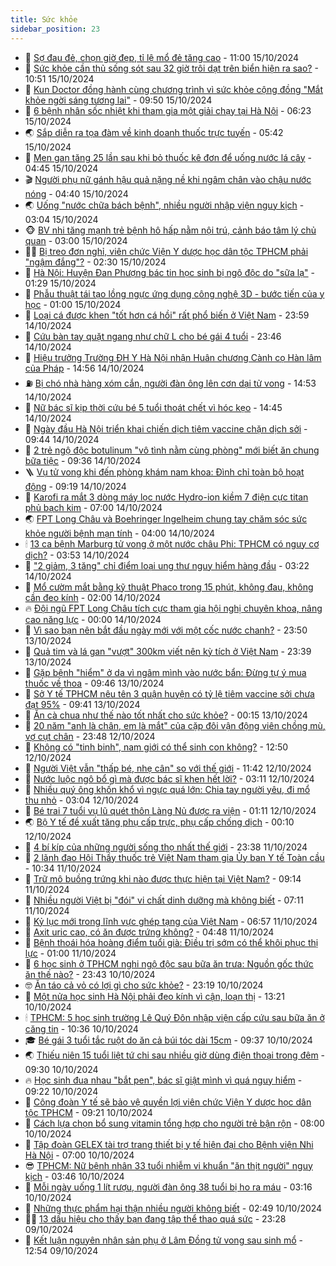 ```yaml
---
title: Sức khỏe
sidebar_position: 23
---
```


<!-- dantri-suc-khoe:START -->
- 🤔 [Sợ đau đẻ, chọn giờ đẹp, tỉ lệ mổ đẻ tăng cao](https://dantri.com.vn/suc-khoe/so-dau-de-chon-gio-dep-ti-le-mo-de-tang-cao-20241015182837612.htm) - 11:00 15/10/2024
- 🚦 [Sức khỏe cần thủ sống sót sau 32 giờ trôi dạt trên biển hiện ra sao?](https://dantri.com.vn/suc-khoe/suc-khoe-can-thu-song-sot-sau-32-gio-troi-dat-tren-bien-hien-ra-sao-20241015163535215.htm) - 10:51 15/10/2024
- 🤖 [Kun Doctor đồng hành cùng chương trình vì sức khỏe cộng đồng &quot;Mắt khỏe ngời sáng tương lai&quot;](https://dantri.com.vn/suc-khoe/kun-doctor-dong-hanh-cung-chuong-trinh-vi-suc-khoe-cong-dong-mat-khoe-ngoi-sang-tuong-lai-20241015162056692.htm) - 09:50 15/10/2024
- 🐻 [6 bệnh nhân sốc nhiệt khi tham gia một giải chạy tại Hà Nội](https://dantri.com.vn/suc-khoe/6-benh-nhan-soc-nhiet-khi-tham-gia-mot-giai-chay-tai-ha-noi-20241015125748629.htm) - 06:23 15/10/2024
- 🌏 [Sắp diễn ra tọa đàm về kinh doanh thuốc trực tuyến](https://dantri.com.vn/suc-khoe/sap-dien-ra-toa-dam-ve-kinh-doanh-thuoc-truc-tuyen-20241015063500435.htm) - 05:42 15/10/2024
- 👺 [Men gan tăng 25 lần sau khi bỏ thuốc kê đơn để uống nước lá cây](https://dantri.com.vn/suc-khoe/men-gan-tang-25-lan-sau-khi-bo-thuoc-ke-don-de-uong-nuoc-la-cay-20241015105508189.htm) - 04:45 15/10/2024
- 🎬 [Người phụ nữ gánh hậu quả nặng nề khi ngâm chân vào chậu nước nóng](https://dantri.com.vn/suc-khoe/nguoi-phu-nu-ganh-hau-qua-nang-ne-khi-ngam-chan-vao-chau-nuoc-nong-20241015083053641.htm) - 04:40 15/10/2024
- 🌏 [Uống &quot;nước chữa bách bệnh&quot;, nhiều người nhập viện nguy kịch](https://dantri.com.vn/suc-khoe/uong-nuoc-chua-bach-benh-nhieu-nguoi-nhap-vien-nguy-kich-20241015094840246.htm) - 03:04 15/10/2024
- 🐵 [BV nhi tăng mạnh trẻ bệnh hô hấp nằm nội trú, cảnh báo tâm lý chủ quan](https://dantri.com.vn/suc-khoe/bv-nhi-tang-manh-tre-benh-ho-hap-nam-noi-tru-canh-bao-tam-ly-chu-quan-20241015090028658.htm) - 03:00 15/10/2024
- 👨‍🏫 [Bị treo đơn nghỉ, viên chức Viện Y dược học dân tộc TPHCM phải &quot;ngậm đắng&quot;?](https://dantri.com.vn/suc-khoe/bi-treo-don-nghi-vien-chuc-vien-y-duoc-hoc-dan-toc-tphcm-phai-ngam-dang-20241011103440325.htm) - 02:30 15/10/2024
- 🤗 [Hà Nội: Huyện Đan Phượng bác tin học sinh bị ngộ độc do &quot;sữa lạ&quot;](https://dantri.com.vn/suc-khoe/ha-noi-huyen-dan-phuong-bac-tin-hoc-sinh-bi-ngo-doc-do-sua-la-20241015065416606.htm) - 01:29 15/10/2024
- 🫶 [Phẫu thuật tái tạo lồng ngực ứng dụng công nghệ 3D - bước tiến của y học](https://dantri.com.vn/suc-khoe/phau-thuat-tai-tao-long-nguc-ung-dung-cong-nghe-3d-buoc-tien-cua-y-hoc-20241014214134672.htm) - 01:00 15/10/2024
- 🙉 [Loại cá được khen &quot;tốt hơn cá hồi&quot; rất phổ biến ở Việt Nam](https://dantri.com.vn/suc-khoe/loai-ca-duoc-khen-tot-hon-ca-hoi-rat-pho-bien-o-viet-nam-20241008073115230.htm) - 23:59 14/10/2024
- 🦅 [Cứu bàn tay quặt ngang như chữ L cho bé gái 4 tuổi](https://dantri.com.vn/suc-khoe/cuu-ban-tay-quat-ngang-nhu-chu-l-cho-be-gai-4-tuoi-20241014171719365.htm) - 23:46 14/10/2024
- 🐘 [Hiệu trưởng Trường ĐH Y Hà Nội nhận Huân chương Cành cọ Hàn lâm của Pháp](https://dantri.com.vn/suc-khoe/hieu-truong-truong-dh-y-ha-noi-nhan-huan-chuong-canh-co-han-lam-cua-phap-20241014132423589.htm) - 14:56 14/10/2024
- ⛽️ [Bị chó nhà hàng xóm cắn, người đàn ông lên cơn dại tử vong](https://dantri.com.vn/suc-khoe/bi-cho-nha-hang-xom-can-nguoi-dan-ong-len-con-dai-tu-vong-20241014200714887.htm) - 14:53 14/10/2024
- 🤡 [Nữ bác sĩ kịp thời cứu bé 5 tuổi thoát chết vì hóc kẹo](https://dantri.com.vn/suc-khoe/nu-bac-si-kip-thoi-cuu-be-5-tuoi-thoat-chet-vi-hoc-keo-20241014211546640.htm) - 14:45 14/10/2024
- 💼 [Ngày đầu Hà Nội triển khai chiến dịch tiêm vaccine chặn dịch sởi](https://dantri.com.vn/suc-khoe/ngay-dau-ha-noi-trien-khai-chien-dich-tiem-vaccine-chan-dich-soi-20241014130712778.htm) - 09:44 14/10/2024
- 🤔 [2 trẻ ngộ độc botulinum &quot;vô tình nằm cùng phòng&quot; mới biết ăn chung bữa tiệc](https://dantri.com.vn/suc-khoe/2-tre-ngo-doc-botulinum-vo-tinh-nam-cung-phong-moi-biet-an-chung-bua-tiec-20241014162608621.htm) - 09:36 14/10/2024
- 🪜 [Vụ tử vong khi đến phòng khám nam khoa: Đình chỉ toàn bộ hoạt động](https://dantri.com.vn/suc-khoe/vu-tu-vong-khi-den-phong-kham-nam-khoa-dinh-chi-toan-bo-hoat-dong-20241014153841783.htm) - 09:19 14/10/2024
- 📝 [Karofi ra mắt 3 dòng máy lọc nước Hydro-ion kiềm 7 điện cực titan phủ bạch kim](https://dantri.com.vn/suc-khoe/karofi-ra-mat-3-dong-may-loc-nuoc-hydro-ion-kiem-7-dien-cuc-titan-phu-bach-kim-20241014134216478.htm) - 07:00 14/10/2024
- 🌏 [FPT Long Châu và Boehringer Ingelheim chung tay chăm sóc sức khỏe người bệnh mạn tính](https://dantri.com.vn/suc-khoe/fpt-long-chau-va-boehringer-ingelheim-chung-tay-cham-soc-suc-khoe-nguoi-benh-man-tinh-20241013121957318.htm) - 04:00 14/10/2024
- 🕯 [13 ca bệnh Marburg tử vong ở một nước châu Phi: TPHCM có nguy cơ dịch?](https://dantri.com.vn/suc-khoe/13-ca-benh-marburg-tu-vong-o-mot-nuoc-chau-phi-tphcm-co-nguy-co-dich-20241014104631271.htm) - 03:53 14/10/2024
- 🦍 [&quot;2 giảm, 3 tăng&quot; chỉ điểm loại ung thư nguy hiểm hàng đầu](https://dantri.com.vn/suc-khoe/2-giam-3-tang-chi-diem-loai-ung-thu-nguy-hiem-hang-dau-20220309211113355.htm) - 03:22 14/10/2024
- 🌈 [Mổ cườm mắt bằng kỹ thuật Phaco trong 15 phút, không đau, không cần đeo kính](https://dantri.com.vn/suc-khoe/mo-cuom-mat-bang-ky-thuat-phaco-trong-15-phut-khong-dau-khong-can-deo-kinh-20241014082929535.htm) - 02:00 14/10/2024
- 🔥 [Đội ngũ FPT Long Châu tích cực tham gia hội nghị chuyên khoa, nâng cao năng lực](https://dantri.com.vn/suc-khoe/doi-ngu-fpt-long-chau-tich-cuc-tham-gia-hoi-nghi-chuyen-khoa-nang-cao-nang-luc-20241013091317324.htm) - 00:00 14/10/2024
- 🌊 [Vì sao bạn nên bắt đầu ngày mới với một cốc nước chanh?](https://dantri.com.vn/suc-khoe/vi-sao-ban-nen-bat-dau-ngay-moi-voi-mot-coc-nuoc-chanh-20241013100319682.htm) - 23:50 13/10/2024
- 🚦 [Quả tim và lá gan &quot;vượt&quot; 300km viết nên kỳ tích ở Việt Nam](https://dantri.com.vn/suc-khoe/qua-tim-va-la-gan-vuot-300km-viet-nen-ky-tich-o-viet-nam-20241011161606740.htm) - 23:39 13/10/2024
- 🤖 [Gặp bệnh &quot;hiểm&quot; ở da vì ngâm mình vào nước bẩn: Đừng tự ý mua thuốc về thoa](https://dantri.com.vn/suc-khoe/gap-benh-hiem-o-da-vi-ngam-minh-vao-nuoc-ban-dung-tu-y-mua-thuoc-ve-thoa-20241013112201840.htm) - 09:46 13/10/2024
- 🤡 [Sở Y tế TPHCM nêu tên 3 quận huyện có tỷ lệ tiêm vaccine sởi chưa đạt 95%](https://dantri.com.vn/suc-khoe/so-y-te-tphcm-neu-ten-3-quan-huyen-co-ty-le-tiem-vaccine-soi-chua-dat-95-20241013115705291.htm) - 09:41 13/10/2024
- 💂 [Ăn cà chua như thế nào tốt nhất cho sức khỏe?](https://dantri.com.vn/suc-khoe/an-ca-chua-nhu-the-nao-tot-nhat-cho-suc-khoe-20241012220001753.htm) - 00:15 13/10/2024
- 🦄 [20 năm &quot;anh là chân, em là mắt&quot; của cặp đôi vận động viên chồng mù, vợ cụt chân](https://dantri.com.vn/suc-khoe/20-nam-anh-la-chan-em-la-mat-cua-cap-doi-van-dong-vien-chong-mu-vo-cut-chan-20241011175837413.htm) - 23:48 12/10/2024
- 🧠 [Không có &quot;tinh binh&quot;, nam giới có thể sinh con không?](https://dantri.com.vn/suc-khoe/khong-co-tinh-binh-nam-gioi-co-the-sinh-con-khong-20241012194829889.htm) - 12:50 12/10/2024
- 🤖 [Người Việt vẫn &quot;thấp bé, nhẹ cân&quot; so với thế giới](https://dantri.com.vn/suc-khoe/nguoi-viet-van-thap-be-nhe-can-so-voi-the-gioi-20241012184118235.htm) - 11:42 12/10/2024
- 💼 [Nước luộc ngô bổ gì mà được bác sĩ khen hết lời?](https://dantri.com.vn/suc-khoe/nuoc-luoc-ngo-bo-gi-ma-duoc-bac-si-khen-het-loi-20241012073357114.htm) - 03:11 12/10/2024
- 🧰 [Nhiều quý ông khốn khổ vì ngực quá lớn: Chia tay người yêu, đi mổ thu nhỏ](https://dantri.com.vn/suc-khoe/nhieu-quy-ong-khon-kho-vi-nguc-qua-lon-chia-tay-nguoi-yeu-di-mo-thu-nho-20241012084735381.htm) - 03:04 12/10/2024
- 🎉 [Bé trai 7 tuổi vụ lũ quét thôn Làng Nủ được ra viện](https://dantri.com.vn/suc-khoe/be-trai-7-tuoi-vu-lu-quet-thon-lang-nu-duoc-ra-vien-20241012070917538.htm) - 01:11 12/10/2024
- 🌏 [Bộ Y tế đề xuất tăng phụ cấp trực, phụ cấp chống dịch](https://dantri.com.vn/suc-khoe/bo-y-te-de-xuat-tang-phu-cap-truc-phu-cap-chong-dich-20241012070742426.htm) - 00:10 12/10/2024
- 📝 [4 bí kíp của những người sống thọ nhất thế giới](https://dantri.com.vn/suc-khoe/4-bi-kip-cua-nhung-nguoi-song-tho-nhat-the-gioi-20241010194634320.htm) - 23:38 11/10/2024
- 🧠 [2 lãnh đạo Hội Thầy thuốc trẻ Việt Nam tham gia Ủy ban Y tế Toàn cầu](https://dantri.com.vn/suc-khoe/2-lanh-dao-hoi-thay-thuoc-tre-viet-nam-tham-gia-uy-ban-y-te-toan-cau-20241011164514680.htm) - 10:34 11/10/2024
- 🚀 [Trữ mô buồng trứng khi nào được thực hiện tại Việt Nam?](https://dantri.com.vn/suc-khoe/tru-mo-buong-trung-khi-nao-duoc-thuc-hien-tai-viet-nam-20241011154144072.htm) - 09:14 11/10/2024
- 💯 [Nhiều người Việt bị &quot;đói&quot; vi chất dinh dưỡng mà không biết](https://dantri.com.vn/suc-khoe/nhieu-nguoi-viet-bi-doi-vi-chat-dinh-duong-ma-khong-biet-20241011102527286.htm) - 07:11 11/10/2024
- 🫶 [Kỷ lục mới trong lĩnh vực ghép tạng của Việt Nam](https://dantri.com.vn/suc-khoe/ky-luc-moi-trong-linh-vuc-ghep-tang-cua-viet-nam-20210705214422844.htm) - 06:57 11/10/2024
- 👹 [Axit uric cao, có ăn được trứng không?](https://dantri.com.vn/suc-khoe/axit-uric-cao-co-an-duoc-trung-khong-20241010213252742.htm) - 04:48 11/10/2024
- 🤩 [Bệnh thoái hóa hoàng điểm tuổi già: Điều trị sớm có thể khôi phục thị lực](https://dantri.com.vn/suc-khoe/benh-thoai-hoa-hoang-diem-tuoi-gia-dieu-tri-som-co-the-khoi-phuc-thi-luc-20241010224748659.htm) - 01:00 11/10/2024
- 🌊 [6 học sinh ở TPHCM nghi ngộ độc sau bữa ăn trưa: Nguồn gốc thức ăn thế nào?](https://dantri.com.vn/suc-khoe/6-hoc-sinh-o-tphcm-nghi-ngo-doc-sau-bua-an-trua-nguon-goc-thuc-an-the-nao-20241011014133240.htm) - 23:43 10/10/2024
- 🤓 [Ăn táo cả vỏ có lợi gì cho sức khỏe?](https://dantri.com.vn/suc-khoe/an-tao-ca-vo-co-loi-gi-cho-suc-khoe-20220608081555061.htm) - 23:19 10/10/2024
- 🌝 [Một nửa học sinh Hà Nội phải đeo kính vì cận, loạn thị](https://dantri.com.vn/suc-khoe/mot-nua-hoc-sinh-ha-noi-phai-deo-kinh-vi-can-loan-thi-20241010202008674.htm) - 13:21 10/10/2024
- 🕯 [TPHCM: 5 học sinh trường Lê Quý Đôn nhập viện cấp cứu sau bữa ăn ở căng tin](https://dantri.com.vn/suc-khoe/tphcm-5-hoc-sinh-truong-le-quy-don-nhap-vien-cap-cuu-sau-bua-an-o-cang-tin-20241010172311695.htm) - 10:36 10/10/2024
- 🎓 [Bé gái 3 tuổi tắc ruột do ăn cả búi tóc dài 15cm](https://dantri.com.vn/suc-khoe/be-gai-3-tuoi-tac-ruot-do-an-ca-bui-toc-dai-15cm-20241010135424613.htm) - 09:37 10/10/2024
- 🌏 [Thiếu niên 15 tuổi liệt tứ chi sau nhiều giờ dùng điện thoại trong đêm](https://dantri.com.vn/suc-khoe/thieu-nien-15-tuoi-liet-tu-chi-sau-nhieu-gio-dung-dien-thoai-trong-dem-20241010142250146.htm) - 09:30 10/10/2024
- 🔥 [Học sinh đua nhau &quot;bắt pen&quot;, bác sĩ giật mình vì quá nguy hiểm](https://dantri.com.vn/suc-khoe/hoc-sinh-dua-nhau-bat-pen-bac-si-giat-minh-vi-qua-nguy-hiem-20241010152532854.htm) - 09:22 10/10/2024
- 📝 [Công đoàn Y tế sẽ bảo vệ quyền lợi viên chức Viện Y dược học dân tộc TPHCM](https://dantri.com.vn/suc-khoe/cong-doan-y-te-se-bao-ve-quyen-loi-vien-chuc-vien-y-duoc-hoc-dan-toc-tphcm-20241009230831308.htm) - 09:21 10/10/2024
- 🧠 [Cách lựa chọn bổ sung vitamin tổng hợp cho người trẻ bận rộn](https://dantri.com.vn/suc-khoe/cach-lua-chon-bo-sung-vitamin-tong-hop-cho-nguoi-tre-ban-ron-20241010144711556.htm) - 08:00 10/10/2024
- 🦅 [Tập đoàn GELEX tài trợ trang thiết bị y tế hiện đại cho Bệnh viện Nhi Hà Nội](https://dantri.com.vn/suc-khoe/tap-doan-gelex-tai-tro-trang-thiet-bi-y-te-hien-dai-cho-benh-vien-nhi-ha-noi-20241010135613900.htm) - 07:00 10/10/2024
- 😎 [TPHCM: Nữ bệnh nhân 33 tuổi nhiễm vi khuẩn &quot;ăn thịt người&quot; nguy kịch](https://dantri.com.vn/suc-khoe/tphcm-nu-benh-nhan-33-tuoi-nhiem-vi-khuan-an-thit-nguoi-nguy-kich-20241010102956031.htm) - 03:46 10/10/2024
- 🎉 [Mỗi ngày uống 1 lít rượu, người đàn ông 38 tuổi bị ho ra máu](https://dantri.com.vn/suc-khoe/moi-ngay-uong-1-lit-ruou-nguoi-dan-ong-38-tuoi-bi-ho-ra-mau-20241010095744110.htm) - 03:16 10/10/2024
- 🫣 [Những thực phẩm hại thận nhiều người không biết](https://dantri.com.vn/suc-khoe/nhung-thuc-pham-hai-than-nhieu-nguoi-khong-biet-20241009163133504.htm) - 02:49 10/10/2024
- 🧑‍🏫 [13 dấu hiệu cho thấy bạn đang tập thể thao quá sức](https://dantri.com.vn/suc-khoe/13-dau-hieu-cho-thay-ban-dang-tap-the-thao-qua-suc-20241009072945637.htm) - 23:28 09/10/2024
- 🥷 [Kết luận nguyên nhân sản phụ ở Lâm Đồng tử vong sau sinh mổ](https://dantri.com.vn/suc-khoe/ket-luan-nguyen-nhan-san-phu-o-lam-dong-tu-vong-sau-sinh-mo-20241009155944848.htm) - 12:54 09/10/2024<!-- dantri-suc-khoe:END -->
